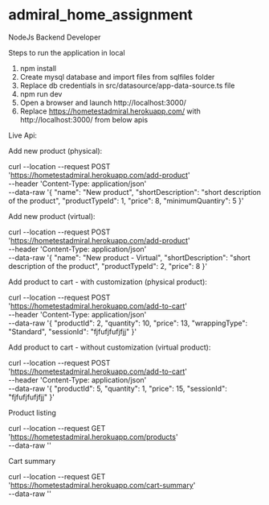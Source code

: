# admiral_home_assignment
NodeJs Backend Developer

Steps to run the application in local

1. npm install
2. Create mysql database and import files from sqlfiles folder
3. Replace db credentials in src/datasource/app-data-source.ts file
4. npm run dev
5. Open a browser and launch http://localhost:3000/
6. Replace https://hometestadmiral.herokuapp.com/ with http://localhost:3000/ from below apis


Live Api:

Add new product (physical):

curl --location --request POST 'https://hometestadmiral.herokuapp.com/add-product' \
--header 'Content-Type: application/json' \
--data-raw '{
    "name": "New product",
    "shortDescription": "short description of the product",
    "productTypeId": 1,
    "price": 8,
    "minimumQuantiry": 5
}'

Add new product (virtual):

curl --location --request POST 'https://hometestadmiral.herokuapp.com/add-product' \
--header 'Content-Type: application/json' \
--data-raw '{
    "name": "New product - Virtual",
    "shortDescription": "short description of the product",
    "productTypeId": 2,
    "price": 8
}'

Add product to cart - with customization (physical product):

curl --location --request POST 'https://hometestadmiral.herokuapp.com/add-to-cart' \
--header 'Content-Type: application/json' \
--data-raw '{
    "productId": 2,
    "quantity": 10,
    "price": 13,
    "wrappingType": "Standard",
    "sessionId": "fjfufjfufjfjj"
}'

Add product to cart - without customization (virtual product):

curl --location --request POST 'https://hometestadmiral.herokuapp.com/add-to-cart' \
--header 'Content-Type: application/json' \
--data-raw '{
    "productId": 5,
    "quantity": 1,
    "price": 15,
    "sessionId": "fjfufjfufjfjj"
}'

Product listing

curl --location --request GET 'https://hometestadmiral.herokuapp.com/products' \
--data-raw ''

Cart summary

curl --location --request GET 'https://hometestadmiral.herokuapp.com/cart-summary' \
--data-raw ''



 
